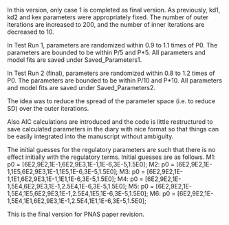 In this version, only case 1 is completed as final version. As
previously, kd1, kd2 and kex parameters were appropriately fixed. 
The number of outer iterations are increased to 200, and the 
number of inner iterations are decreased to 10. 

In Test Run 1, parameters are randomized within 0.9 to 1.1 times 
of P0. The parameters are bounded to be within P/5 and P*5. All 
parameters and model fits are saved under Saved_Parameters1. 

In Test Run 2 (final), parameters are randomized within 0.8 
to 1.2 times of P0. The parameters are bounded to be within 
P/10 and P*10. All parameters and model fits are saved under 
Saved_Parameters2. 

The idea was to reduce the spread of the parameter space 
(i.e. to reduce SD) over the outer iterations.

Also AIC calculations are introduced and the code is little
restructured to save calculated parameters in the diary with
nice format so that things can be easily integrated into
the manuscript without ambiguity.

The initial guesses for the regulatory parameters are such 
that there is no effect initially with the regulatory terms.
Initial guesses are as follows. 
M1: p0 = [6E2,9E2,1E-1,6E2,9E3,1E-1,1E-6,3E-5,1.5E0];
M2: p0 = [6E2,9E2,1E-1,1E5,6E2,9E3,1E-1,1E5,1E-6,3E-5,1.5E0];
M3: p0 = [6E2,9E2,1E-1,1E1,6E2,9E3,1E-1,1E1,1E-6,3E-5,1.5E0];
M4: p0 = [6E2,9E2,1E-1,5E4,6E2,9E3,1E-1,2.5E4,1E-6,3E-5,1.5E0];
M5: p0 = [6E2,9E2,1E-1,5E4,1E5,6E2,9E3,1E-1,2.5E4,1E5,1E-6,3E-5,1.5E0];
M6: p0 = [6E2,9E2,1E-1,5E4,1E1,6E2,9E3,1E-1,2.5E4,1E1,1E-6,3E-5,1.5E0];


This is the final version for PNAS paper revision.
